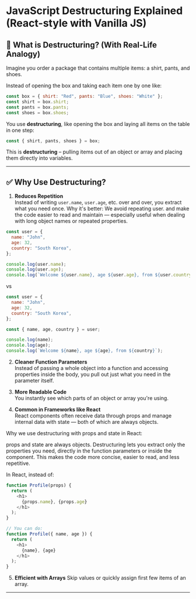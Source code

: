 # JavaScript Destructuring Explained (React-style with Vanilla JS)

## 📖 What is Destructuring? (With Real-Life Analogy)

Imagine you order a package that contains multiple items: a shirt, pants, and shoes.

Instead of opening the box and taking each item one by one like:

```js
const box = { shirt: "Red", pants: "Blue", shoes: "White" };
const shirt = box.shirt;
const pants = box.pants;
const shoes = box.shoes;
```

You use **destructuring**, like opening the box and laying all items on the table in one step:

```js
const { shirt, pants, shoes } = box;
```

This is **destructuring** – pulling items out of an object or array and placing them directly into variables.

---

## ✅ Why Use Destructuring?

1. **Reduces Repetition**  
   Instead of writing `user.name`, `user.age`, etc. over and over, you extract what you need once.
   Why it's better: We avoid repeating user. and make the code easier to read and maintain — especially useful when dealing with long object names or repeated properties.

```js
const user = {
  name: "John",
  age: 32,
  country: "South Korea",
};

console.log(user.name);
console.log(user.age);
console.log(`Welcome ${user.name}, age ${user.age}, from ${user.country}`);
```

vs

```js
const user = {
  name: "John",
  age: 32,
  country: "South Korea",
};

const { name, age, country } = user;

console.log(name);
console.log(age);
console.log(`Welcome ${name}, age ${age}, from ${country}`);
```

2. **Cleaner Function Parameters**  
   Instead of passing a whole object into a function and accessing properties inside the body, you pull out just what you need in the parameter itself.

3. **More Readable Code**  
   You instantly see which parts of an object or array you're using.

4. **Common in Frameworks like React**  
   React components often receive data through props and manage internal data with state — both of which are always objects.

Why we use destructuring with props and state in React:

props and state are always objects.
Destructuring lets you extract only the properties you need, directly in the function parameters or inside the component.
This makes the code more concise, easier to read, and less repetitive.

In React, instead of:

```js
function Profile(props) {
  return (
    <h1>
      {props.name}, {props.age}
    </h1>
  );
}

// You can do:
function Profile({ name, age }) {
  return (
    <h1>
      {name}, {age}
    </h1>
  );
}
```

5. **Efficient with Arrays**
   Skip values or quickly assign first few items of an array.

---

